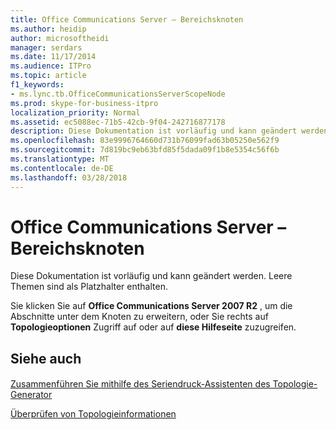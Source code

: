 ```yaml
---
title: Office Communications Server – Bereichsknoten
ms.author: heidip
author: microsoftheidi
manager: serdars
ms.date: 11/17/2014
ms.audience: ITPro
ms.topic: article
f1_keywords:
- ms.lync.tb.OfficeCommunicationsServerScopeNode
ms.prod: skype-for-business-itpro
localization_priority: Normal
ms.assetid: ec5088ec-71b5-42cb-9f04-242716877178
description: Diese Dokumentation ist vorläufig und kann geändert werden. Leere Themen sind als Platzhalter enthalten.
ms.openlocfilehash: 83e9996764660d731b76099fad63b05250e562f9
ms.sourcegitcommit: 7d819bc9eb63bfd85f5dada09f1b8e5354c56f6b
ms.translationtype: MT
ms.contentlocale: de-DE
ms.lasthandoff: 03/28/2018
---
```

# <a name="office-communications-server-scope-node"></a>Office Communications Server – Bereichsknoten
 
Diese Dokumentation ist vorläufig und kann geändert werden. Leere Themen sind als Platzhalter enthalten.
  
Sie klicken Sie auf **Office Communications Server 2007 R2** , um die Abschnitte unter dem Knoten zu erweitern, oder Sie rechts auf **Topologieoptionen** Zugriff auf oder auf **diese Hilfeseite** zuzugreifen.
  
## <a name="see-also"></a>Siehe auch

#### 

[Zusammenführen Sie mithilfe des Seriendruck-Assistenten des Topologie-Generator](http://technet.microsoft.com/library/c3f3c425-dab6-4dcd-bf0e-d7fde05f2ebf.aspx)
  
[Überprüfen von Topologieinformationen](http://technet.microsoft.com/library/aa4c424e-f87c-4be6-8df6-a0cd193b11fc.aspx)

